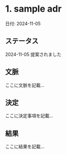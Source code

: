 # 1. sample adr

日付: 2024-11-05

## ステータス

2024-11-05 提案されました

## 文脈

ここに文脈を記載...

## 決定

ここに決定事項を記載...

## 結果

ここに結果を記載...
